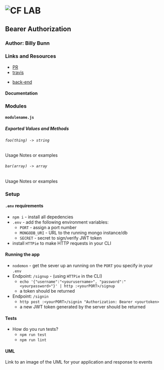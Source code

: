 ![CF](http://i.imgur.com/7v5ASc8.png) LAB
=================================================

<!-- LINKS -->
<!-- Replace the link for each in brackets below -->
<!-- PR (working into submission) -->
[1]: https://github.com/BillyBunn/lab-13
<!-- travis build -->
[2]: https://travis-ci.com/BillyBunn/lab-13
<!-- back-end -->
[3]: http://xyz.com
<!-- front-end -->
[4]: http://xyz.com
<!-- swagger -->
[5]: http://xyz.com
<!-- jsdoc-->
[6]: heroku-link/docs 

## Bearer Authorization

### Author: Billy Bunn

### Links and Resources
* [PR][1]
* [travis][2]
<!-- (when applicable) -->
* [back-end][3]
<!-- (when applicable) -->
<!-- * [front-end][4] -->

#### Documentation
<!-- API assignments only -->
<!-- * [swagger][5] -->
<!-- (All assignments) -->
<!-- * [jsdoc][6] -->

### Modules
#### `modulename.js`
##### Exported Values and Methods

###### `foo(thing) -> string`
<!-- If you finished everything, you should be able to copy/paste the lab requirements and put them in present tense. -->
Usage Notes or examples

###### `bar(array) -> array`
Usage Notes or examples

### Setup
#### `.env` requirements
* `npm i` - install all depedencies
* `.env` - add the following environment variables:
  * `PORT` - assign a port number
  * `MONGODB_URI` - URL to the running mongo instance/db
  * `SECRET` - secret to sign/verify JWT token
* install `HTTPie` to make HTTP requests in your CLI


#### Running the app
* `nodemon` - get the sever up an running on the `PORT` you specify in your `.env`
* Endpoint: `/signup` - (using `HTTPie` in the CLI)
    * `echo '{"username":"<yourusername>", "password":"<yourpassword>"}' | http :<yourPORT>/signup`
    * a token should be returned
* Endpoint: `/signin`
  * `http post :<yourPORT>/signin "Authorization: Bearer <yourtoken>`
  * a new JWT token generated by the server should be returned

  
#### Tests
* How do you run tests?
  * `npm run test`
  * `npm run lint`
<!-- * What assertions were made? -->
<!-- * What assertions need to be / should be made? -->

#### UML
Link to an image of the UML for your application and response to events
